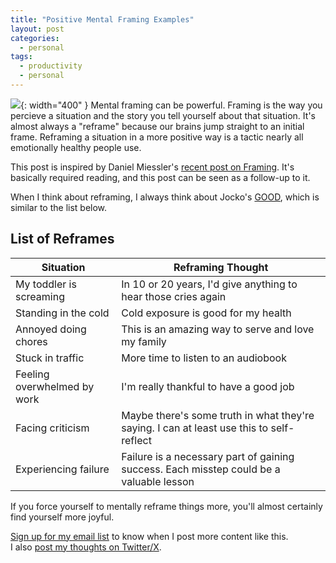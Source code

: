 ```yaml
---
title: "Positive Mental Framing Examples"
layout: post
categories:
  - personal
tags:
  - productivity
  - personal
---
```


![](https://i.imgur.com/YlhLVcZ.jpeg){: width="400" }
Mental framing can be powerful. Framing is the way you percieve a situation and the story you tell yourself about that situation. It's almost always a "reframe" because our brains jump straight to an initial frame. Reframing a situation in a more positive way is a tactic nearly all emotionally healthy people use. 

This post is inspired by Daniel Miessler's [recent post on Framing](https://danielmiessler.com/p/framing-is-everything). It's basically required reading, and this post can be seen as a follow-up to it.

When I think about reframing, I always think about Jocko's [GOOD](https://www.youtube.com/watch?v=IdTMDpizis8), which is similar to the list below.

## List of Reframes

| Situation | Reframing Thought |
|-----------|---------|
| My toddler is screaming | In 10 or 20 years, I'd give anything to hear those cries again |
| Standing in the cold | Cold exposure is good for my health |
| Annoyed doing chores | This is an amazing way to serve and love my family |
| Stuck in traffic | More time to listen to an audiobook |
| Feeling overwhelmed by work | I'm really thankful to have a good job |
| Facing criticism | Maybe there's some truth in what they're saying. I can at least use this to self-reflect |
| Experiencing failure | Failure is a necessary part of gaining success. Each misstep could be a valuable lesson |


If you force yourself to mentally reframe things more, you'll almost certainly find yourself more joyful.

[Sign up for my email list](https://thacker.beehiiv.com/subscribe) to know when I post more content like this.   
I also [post my thoughts on Twitter/X](https://x.com/rez0__). 


<meta name="twitter:card" content="summary_large_image" />
<meta name="twitter:site" content="@rez0__" />
<meta name="twitter:creator" content="@rez0__" />
<meta property="og:url" content="https://josephthacker.com/personal/2024/03/05/reframing-examples.html" />
<meta property="og:title" content="Positive Mental Framing Examples" />
<meta property="og:description" content="A short list of mental reframes" />
<meta property="og:image" content="https://i.imgur.com/YlhLVcZ.jpeg" />

